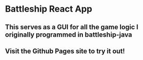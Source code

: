 # Battleship React App

## This serves as a GUI for all the game logic I originally programmed in battleship-java

## Visit the Github Pages site to try it out!

